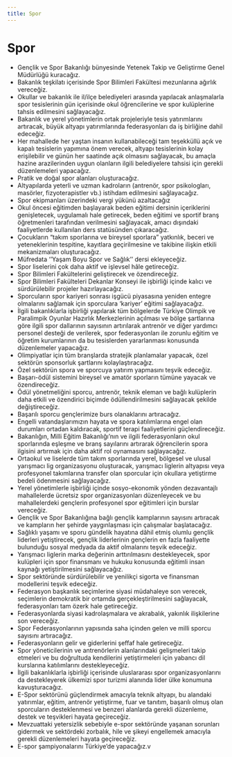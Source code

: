 ```yaml
---
title: Spor
---
```


Spor
===

* Gençlik ve Spor Bakanlığı bünyesinde Yetenek Takip ve Geliştirme Genel Müdürlüğü kuracağız.
* Bakanlık teşkilatı içerisinde Spor Bilimleri Fakültesi mezunlarına ağırlık vereceğiz.
* Okullar ve bakanlık ile il/ilçe belediyeleri arasında yapılacak anlaşmalarla spor tesislerinin gün içerisinde okul öğrencilerine ve spor kulüplerine tahsis edilmesini sağlayacağız.
* Bakanlık ve yerel yönetimlerin ortak projeleriyle tesis yatırımlarını artıracak, büyük altyapı yatırımlarında federasyonları da iş birliğine dahil edeceğiz.
* Her mahallede her yaştan insanın kullanabileceği tam teşekküllü açık ve kapalı tesislerin yapımına önem verecek, altyapı tesislerinin kolay erişilebilir ve günün her saatinde açık olmasını sağlayacak, bu amaçla hazine arazilerinden uygun olanların ilgili belediyelere tahsisi için gerekli düzenlemeleri yapacağız.
* Pratik ve doğal spor alanları oluşturacağız.
* Altyapılarda yeterli ve uzman kadroların (antrenör, spor psikologları, masörler, fizyoterapistler vb.) istihdam edilmesini sağlayacağız.
* Spor ekipmanları üzerindeki vergi yükünü azaltacağız
* Okul öncesi eğitimden başlayarak beden eğitimi dersinin içeriklerini genişletecek, uygulamalı hale getirecek, beden eğitimi ve sportif branş öğretmenleri tarafından verilmesini sağlayacak, amacı dışındaki faaliyetlerde kullanılan ders statüsünden çıkaracağız.
* Çocukların “takım sporlarına ve bireysel sporlara” yatkınlık, beceri ve yeteneklerinin tespitine, kayıtlara geçirilmesine ve takibine ilişkin etkili mekanizmaları oluşturacağız.
* Müfredata ‘’Yaşam Boyu Spor ve Sağlık’’ dersi ekleyeceğiz.
* Spor liselerini çok daha aktif ve işlevsel hâle getireceğiz.
* Spor Bilimleri Fakültelerini geliştirecek ve özendireceğiz.
* Spor Bilimleri Fakülteleri Dekanlar Konseyi ile işbirliği içinde kalıcı ve sürdürülebilir projeler hazırlayacağız.
* Sporcuların spor kariyeri sonrası işgücü piyasasına yeniden entegre olmalarını sağlamak için sporculara ‘kariyer’ eğitimi sağlayacağız.
* İlgili bakanlıklarla işbirliği yapılarak tüm bölgelerde Türkiye Olimpik ve Paralimpik Oyunlar Hazırlık Merkezlerinin açılması ve bölge şartlarına göre ilgili spor dallarının sayısının artırılarak antrenör ve diğer yardımcı personel desteği de verilerek, spor federasyonları ile zorunlu eğitim ve öğretim kurumlarının da bu tesislerden yararlanması konusunda düzenlemeler yapacağız.
* Olimpiyatlar için tüm branşlarda stratejik planlamalar yapacak, özel sektörün sponsorluk şartlarını kolaylaştıracağız.
* Özel sektörün spora ve sporcuya yatırım yapmasını teşvik edeceğiz.
* Başarı-ödül sistemini bireysel ve amatör sporların tümüne yayacak ve özendireceğiz.
* Ödül yönetmeliğini sporcu, antrenör, teknik eleman ve bağlı kulüplerin daha etkili ve özendirici biçimde ödüllendirilmesini sağlayacak şekilde değiştireceğiz.
* Başarılı sporcu gençlerimize burs olanaklarını artıracağız.
* Engelli vatandaşlarımızın hayata ve spora katılımlarına engel olan durumları ortadan kaldıracak, sportif terapi faaliyetlerini güçlendireceğiz.
* Bakanlığın, Milli Eğitim Bakanlığı’nın ve ilgili federasyonların okul sporlarında eşleşme ve branş sayılarını artırarak öğrencilerin spora ilgisini artırmak için daha aktif rol oynamasını sağlayacağız.
* Ortaokul ve liselerde tüm takım sporlarında yerel, bölgesel ve ulusal yarışmacı lig organizasyonu oluşturacak, yarışmacı liglerin altyapısı veya profesyonel takımlarına transfer olan sporcular için okullara yetiştirme bedeli ödenmesini sağlayacağız.
* Yerel yönetimlerle işbirliği içinde sosyo-ekonomik yönden dezavantajlı mahallelerde ücretsiz spor organizasyonları düzenleyecek ve bu mahallelerdeki gençlerin profesyonel spor eğitimleri için burslar vereceğiz.
* Gençlik ve Spor Bakanlığına bağlı gençlik kamplarının sayısını artıracak ve kampların her şehirde yaygınlaşması için çalışmalar başlatacağız.
* Sağlıklı yaşamı ve sporu gündelik hayatına dâhil etmiş olumlu gençlik liderleri yetiştirecek, gençlik liderlerinin gençlerin en fazla faaliyette bulunduğu sosyal medyada da aktif olmalarını teşvik edeceğiz.
* Yarışmacı liglerin marka değerinin arttırılmasını destekleyecek, spor kulüpleri için spor finansmanı ve hukuku konusunda eğitimli insan kaynağı yetiştirilmesini sağlayacağız.
* Spor sektöründe sürdürülebilir ve yenilikçi sigorta ve finansman modellerini teşvik edeceğiz.
* Federasyon başkanlık seçimlerine siyasi müdahaleye son verecek, seçimlerin demokratik bir ortamda gerçekleştirilmesini sağlayacak, federasyonları tam özerk hale getireceğiz.
* Federasyonlarda siyasi kadrolaşmalara ve akrabalık, yakınlık ilişkilerine son vereceğiz.
* Spor Federasyonlarının yapısında saha içinden gelen ve milli sporcu sayısını artıracağız.
* Federasyonların gelir ve giderlerini şeffaf hale getireceğiz.
* Spor yöneticilerinin ve antrenörlerin alanlarındaki gelişmeleri takip etmeleri ve bu doğrultuda kendilerini yetiştirmeleri için yabancı dil kurslarına katılımlarını destekleyeceğiz.
* İlgili bakanlıklarla işbirliği içerisinde uluslararası spor organizasyonlarını da destekleyerek ülkemizi spor turizmi alanında lider ülke konumuna kavuşturacağız.
* E-Spor sektörünü güçlendirmek amacıyla teknik altyapı, bu alandaki yatırımlar, eğitim, antrenör yetiştirme, fuar ve tanıtım, başarılı olmuş olan sporcuların desteklenmesi ve benzeri alanlarda gerekli düzenleme, destek ve teşvikleri hayata geçireceğiz.
* Mevzuattaki yetersizlik sebebiyle e-spor sektöründe yaşanan sorunları gidermek ve sektördeki zorbalık, hile ve şikeyi engellemek amacıyla gerekli düzenlemeleri hayata geçireceğiz.
* E-spor şampiyonalarını Türkiye’de yapacağız.v